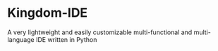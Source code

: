 # Kingdom-IDE
A very lightweight and easily customizable multi-functional and multi-language IDE written in Python
